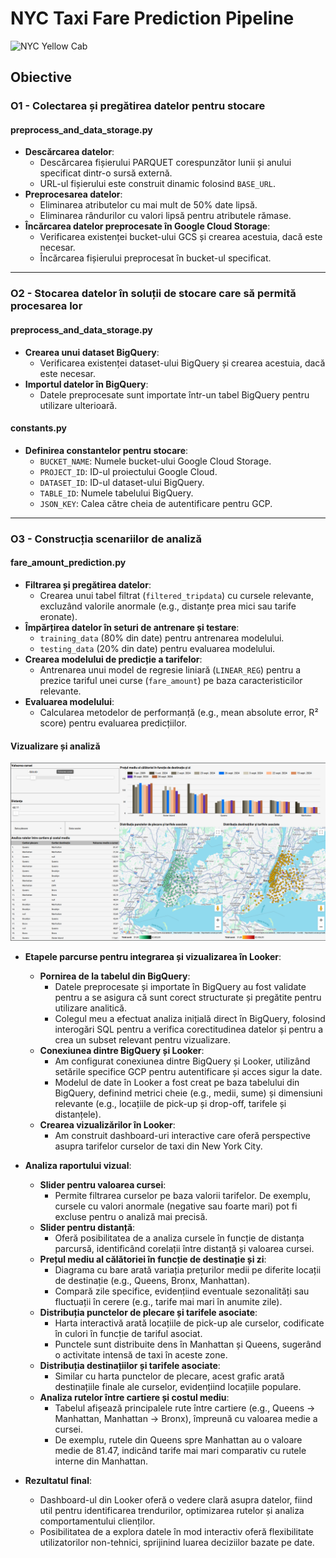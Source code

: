 # NYC Taxi Fare Prediction Pipeline

![NYC Yellow Cab](images/ny_yellow_cab.jpg)

## Obiective

### O1 - Colectarea și pregătirea datelor pentru stocare

#### preprocess_and_data_storage.py
- **Descărcarea datelor**:
  - Descărcarea fișierului PARQUET corespunzător lunii și anului specificat dintr-o sursă externă.
  - URL-ul fișierului este construit dinamic folosind `BASE_URL`.
- **Preprocesarea datelor**:
  - Eliminarea atributelor cu mai mult de 50% date lipsă.
  - Eliminarea rândurilor cu valori lipsă pentru atributele rămase.
- **Încărcarea datelor preprocesate în Google Cloud Storage**:
  - Verificarea existenței bucket-ului GCS și crearea acestuia, dacă este necesar.
  - Încărcarea fișierului preprocesat în bucket-ul specificat.

---

### O2 - Stocarea datelor în soluții de stocare care să permită procesarea lor

#### preprocess_and_data_storage.py
- **Crearea unui dataset BigQuery**:
  - Verificarea existenței dataset-ului BigQuery și crearea acestuia, dacă este necesar.
- **Importul datelor în BigQuery**:
  - Datele preprocesate sunt importate într-un tabel BigQuery pentru utilizare ulterioară.

#### constants.py
- **Definirea constantelor pentru stocare**:
  - `BUCKET_NAME`: Numele bucket-ului Google Cloud Storage.
  - `PROJECT_ID`: ID-ul proiectului Google Cloud.
  - `DATASET_ID`: ID-ul dataset-ului BigQuery.
  - `TABLE_ID`: Numele tabelului BigQuery.
  - `JSON_KEY`: Calea către cheia de autentificare pentru GCP.

---

### O3 - Construcția scenariilor de analiză

#### fare_amount_prediction.py
- **Filtrarea și pregătirea datelor**:
  - Crearea unui tabel filtrat (`filtered_tripdata`) cu cursele relevante, excluzând valorile anormale (e.g., distanțe prea mici sau tarife eronate).
- **Împărțirea datelor în seturi de antrenare și testare**:
  - `training_data` (80% din date) pentru antrenarea modelului.
  - `testing_data` (20% din date) pentru evaluarea modelului.
- **Crearea modelului de predicție a tarifelor**:
  - Antrenarea unui model de regresie liniară (`LINEAR_REG`) pentru a prezice tariful unei curse (`fare_amount`) pe baza caracteristicilor relevante.
- **Evaluarea modelului**:
  - Calcularea metodelor de performanță (e.g., mean absolute error, R² score) pentru evaluarea predicțiilor.

#### Vizualizare și analiză

![Raport Looker](images/Raport_Looker.png)

- **Etapele parcurse pentru integrarea și vizualizarea în Looker**:
  - **Pornirea de la tabelul din BigQuery**:
    - Datele preprocesate și importate în BigQuery au fost validate pentru a se asigura că sunt corect structurate și pregătite pentru utilizare analitică.
    - Colegul meu a efectuat analiza inițială direct în BigQuery, folosind interogări SQL pentru a verifica corectitudinea datelor și pentru a crea un subset relevant pentru vizualizare.
  - **Conexiunea dintre BigQuery și Looker**:
    - Am configurat conexiunea dintre BigQuery și Looker, utilizând setările specifice GCP pentru autentificare și acces sigur la date.
    - Modelul de date în Looker a fost creat pe baza tabelului din BigQuery, definind metrici cheie (e.g., medii, sume) și dimensiuni relevante (e.g., locațiile de pick-up și drop-off, tarifele și distanțele).
  - **Crearea vizualizărilor în Looker**:
    - Am construit dashboard-uri interactive care oferă perspective asupra tarifelor curselor de taxi din New York City.

- **Analiza raportului vizual**:
  - **Slider pentru valoarea cursei**:
    - Permite filtrarea curselor pe baza valorii tarifelor. De exemplu, cursele cu valori anormale (negative sau foarte mari) pot fi excluse pentru o analiză mai precisă.
  - **Slider pentru distanță**:
    - Oferă posibilitatea de a analiza cursele în funcție de distanța parcursă, identificând corelații între distanță și valoarea cursei.
  - **Prețul mediu al călătoriei în funcție de destinație și zi**:
    - Diagrama cu bare arată variația prețurilor medii pe diferite locații de destinație (e.g., Queens, Bronx, Manhattan). 
    - Compară zile specifice, evidențiind eventuale sezonalități sau fluctuații în cerere (e.g., tarife mai mari în anumite zile).
  - **Distribuția punctelor de plecare și tarifele asociate**:
    - Harta interactivă arată locațiile de pick-up ale curselor, codificate în culori în funcție de tariful asociat.
    - Punctele sunt distribuite dens în Manhattan și Queens, sugerând o activitate intensă de taxi în aceste zone.
  - **Distribuția destinațiilor și tarifele asociate**:
    - Similar cu harta punctelor de plecare, acest grafic arată destinațiile finale ale curselor, evidențiind locațiile populare.
  - **Analiza rutelor între cartiere și costul mediu**:
    - Tabelul afișează principalele rute între cartiere (e.g., Queens → Manhattan, Manhattan → Bronx), împreună cu valoarea medie a cursei.
    - De exemplu, rutele din Queens spre Manhattan au o valoare medie de 81.47, indicând tarife mai mari comparativ cu rutele interne din Manhattan.

- **Rezultatul final**:
  - Dashboard-ul din Looker oferă o vedere clară asupra datelor, fiind util pentru identificarea trendurilor, optimizarea rutelor și analiza comportamentului clienților.
  - Posibilitatea de a explora datele în mod interactiv oferă flexibilitate utilizatorilor non-tehnici, sprijinind luarea deciziilor bazate pe date.
